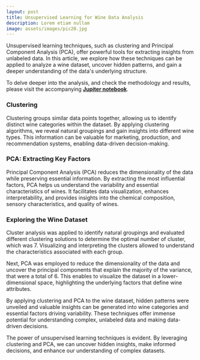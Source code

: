 ```yaml
---
layout: post
title: Unsupervised Learning for Wine Data Analysis
description: Lorem etiam nullam
image: assets/images/pic20.jpg
---
```


Unsupervised learning techniques, such as clustering and Principal Component Analysis (PCA), offer powerful tools for extracting insights from unlabeled data. In this article, we explore how these techniques can be applied to analyze a wine dataset, uncover hidden patterns, and gain a deeper understanding of the data's underlying structure.

To delve deeper into the analysis, and check the methodology and results, please visit the accompanying <a href="https://github.com/placenciohid/Resume/blob/main/Unsupervised%20Learning%20-%20Wine%20Quality.ipynb"><b>Jupiter notebook</b></a>.

<h3>Clustering</h3>

Clustering groups similar data points together, allowing us to identify distinct wine categories within the dataset. By applying clustering algorithms, we reveal natural groupings and gain insights into different wine types. This information can be valuable for marketing, production, and recommendation systems, enabling data-driven decision-making.

<h3>PCA: Extracting Key Factors</h3>

Principal Component Analysis (PCA) reduces the dimensionality of the data while preserving essential information. By extracting the most influential factors, PCA helps us understand the variability and essential characteristics of wines. It facilitates data visualization, enhances interpretability, and provides insights into the chemical composition, sensory characteristics, and quality of wines.

<h3>Exploring the Wine Dataset</h3>

Cluster analysis was applied to identify natural groupings and evaluated different clustering solutions to determine the optimal number of cluster, which was 7. Visualizing and interpreting the clusters allowed to understand the characteristics associated with each group.

Next, PCA was employed to reduce the dimensionality of the data and uncover the principal components that explain the majority of the variance, that were a total of 6. This enables to visualize the dataset in a lower-dimensional space, highlighting the underlying factors that define wine attributes.

By applying clustering and PCA to the wine dataset, hidden patterns were unveiled and valuable insights can be generated into wine categories and essential factors driving variability. These techniques offer immense potential for understanding complex, unlabeled data and making data-driven decisions.

The power of unsupervised learning techniques is evident. By leveraging clustering and PCA, we can uncover hidden insights, make informed decisions, and enhance our understanding of complex datasets.